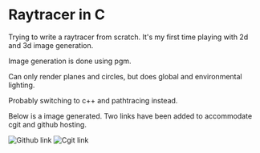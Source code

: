 # Raytracer in C

Trying to write a raytracer from scratch.
It's my first time playing with 2d and 3d image generation.

Image generation is done using pgm.

Can only render planes and circles, but does global and environmental lighting.

Probably switching to c++ and pathtracing instead.

Below is a image generated.
Two links have been added to accommodate cgit and github hosting.

![Github link](image/test.png)
![Cgit link](/raytrace/plain/test.png?h=image)
